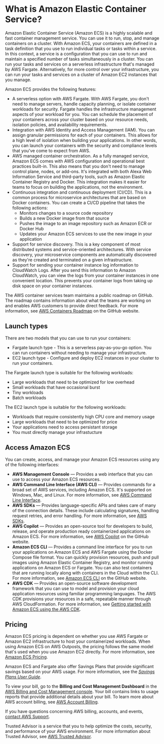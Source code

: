 # What is Amazon Elastic Container Service?<a name="Welcome"></a>

Amazon Elastic Container Service \(Amazon ECS\) is a highly scalable and fast container management service\. You can use it to run, stop, and manage containers on a cluster\. With Amazon ECS, your containers are defined in a task definition that you use to run individual tasks or tasks within a service\. In this context, a service is a configuration that you can use to run and maintain a specified number of tasks simultaneously in a cluster\. You can run your tasks and services on a serverless infrastructure that's managed by AWS Fargate\. Alternatively, for more control over your infrastructure, you can run your tasks and services on a cluster of Amazon EC2 instances that you manage\.

Amazon ECS provides the following features:
+ A serverless option with AWS Fargate\. With AWS Fargate, you don't need to manage servers, handle capacity planning, or isolate container workloads for security\. Fargate handles the infrastructure management aspects of your workload for you\. You can schedule the placement of your containers across your cluster based on your resource needs, isolation policies, and availability requirements\.
+ Integration with AWS Identity and Access Management \(IAM\)\. You can assign granular permissions for each of your containers\. This allows for a high level of isolation when building your applications\. In other words, you can launch your containers with the security and compliance levels that you've come to expect from AWS\.
+ AWS managed container orchestration\. As a fully managed service, Amazon ECS comes with AWS configuration and operational best practices built\-in\. This also means that you don't need to manage control plane, nodes, or add\-ons\. It's integrated with both Alexa Web Information Service and third\-party tools, such as Amazon Elastic Container Registry and Docker\. This integration makes it easier for teams to focus on building the applications, not the environment\.
+ Continuous integration and continuous deployment \(CI/CD\)\. This is a common process for microservice architectures that are based on Docker containers\. You can create a CI/CD pipeline that takes the following actions: 
  + Monitors changes to a source code repository
  + Builds a new Docker image from that source
  + Pushes the image to an image repository such as Amazon ECR or Docker Hub
  + Updates your Amazon ECS services to use the new image in your application
+ Support for service discovery\. This is a key component of most distributed systems and service\-oriented architectures\. With service discovery, your microservice components are automatically discovered as they're created and terminated on a given infrastructure\. 
+ Support for sending your container instance log information to CloudWatch Logs\. After you send this information to Amazon CloudWatch, you can view the logs from your container instances in one convenient location\. This prevents your container logs from taking up disk space on your container instances\.

The AWS container services team maintains a public roadmap on GitHub\. The roadmap contains information about what the teams are working on and enables AWS customers to provide direct feedback\. For more information, see [AWS Containers Roadmap](https://github.com/aws/containers-roadmap) on the GitHub website\.

## Launch types<a name="launch-types"></a>

There are two models that you can use to run your containers:
+ Fargate launch type \- This is a serverless pay\-as\-you\-go option\. You can run containers without needing to manage your infrastructure\.
+ EC2 launch type \- Configure and deploy EC2 instances in your cluster to run your containers\.

The Fargate launch type is suitable for the following workloads:
+ Large workloads that need to be optimized for low overhead 
+ Small workloads that have occasional burst
+ Tiny workloads
+ Batch workloads

The EC2 launch type is suitable for the following workloads:
+  Workloads that require consistently high CPU core and memory usage
+ Large workloads that need to be optimized for price
+ Your applications need to access persistant storage
+ You must directly manage your infrastucture

## Access Amazon ECS<a name="welcome-interfaces"></a>

You can create, access, and manage your Amazon ECS resources using any of the following interfaces:
+ **AWS Management Console** — Provides a web interface that you can use to access your Amazon ECS resources\.
+ **AWS Command Line Interface \(AWS CLI\)** — Provides commands for a broad set of AWS services, including Amazon ECS\. It's supported on Windows, Mac, and Linux\. For more information, see [AWS Command Line Interface](https://aws.amazon.com/cli/)\.
+ **AWS SDKs** — Provides language\-specific APIs and takes care of many of the connection details\. These include calculating signatures, handling request retries, and error handling\. For more information, see [AWS SDKs](http://aws.amazon.com/tools/#SDKs)\.
+ **AWS Copilot** — Provides an open\-source tool for developers to build, release, and operate production ready containerized applications on Amazon ECS\. For more information, see [AWS Copilot](https://github.com/aws/copilot-cli) on the GitHub website\.
+ **Amazon ECS CLI** — Provides a command line interface for you to run your applications on Amazon ECS and AWS Fargate using the Docker Compose file format\. You can quickly provision resources, push and pull images using Amazon Elastic Container Registry, and monitor running applications on Amazon ECS or Fargate\. You can also test containers that are running locally along with containers in the Cloud within the CLI\. For more information, see [Amazon ECS CLI](https://github.com/aws/amazon-ecs-cli) on the GitHub website\.
+ **AWS CDK** — Provides an open\-source software development framework that you can use to model and provision your cloud application resources using familiar programming languages\. The AWS CDK provisions your resources in a safe, repeatable manner through AWS CloudFormation\. For more information, see [Getting started with Amazon ECS using the AWS CDK](tutorial-ecs-web-server-cdk.md)\.

## Pricing<a name="welcome-pricing"></a>

Amazon ECS pricing is dependent on whether you use AWS Fargate or Amazon EC2 infrastructure to host your containerized workloads\. When using Amazon ECS on AWS Outposts, the pricing follows the same model that's used when you use Amazon EC2 directly\. For more information, see [Amazon ECS Pricing](https://aws.amazon.com/ecs/pricing)\.

Amazon ECS and Fargate also offer Savings Plans that provide significant savings based on your AWS usage\. For more information, see the *[Savings Plans User Guide](https://docs.aws.amazon.com/savingsplans/latest/userguide/)*\.

To view your bill, go to the **Billing and Cost Management Dashboard** in the [AWS Billing and Cost Management console](https://console.aws.amazon.com/billing/)\. Your bill contains links to usage reports that provide additional details about your bill\. To learn more about AWS account billing, see [AWS Account Billing](https://docs.aws.amazon.com/awsaccountbilling/latest/aboutv2/)\.

If you have questions concerning AWS billing, accounts, and events, [contact AWS Support](https://aws.amazon.com/contact-us/)\.

Trusted Advisor is a service that you to help optimize the costs, security, and performance of your AWS environment\. For more information about Trusted Advisor, see [AWS Trusted Advisor](https://aws.amazon.com/premiumsupport/trustedadvisor/)\.
